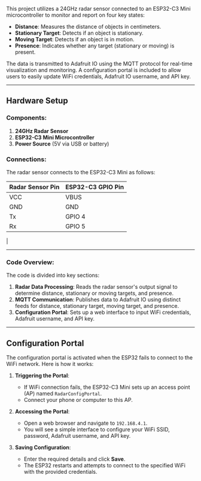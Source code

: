 
This project utilizes a 24GHz radar sensor connected to an ESP32-C3 Mini microcontroller to monitor and report on four key states:

- **Distance**: Measures the distance of objects in centimeters.
- **Stationary Target**: Detects if an object is stationary.
- **Moving Target**: Detects if an object is in motion.
- **Presence**: Indicates whether any target (stationary or moving) is present.

The data is transmitted to Adafruit IO using the MQTT protocol for real-time visualization and monitoring. A configuration portal is included to allow users to easily update WiFi credentials, Adafruit IO username, and API key.

---

## Hardware Setup

### Components:
1. **24GHz Radar Sensor**
2. **ESP32-C3 Mini Microcontroller**
3. **Power Source** (5V via USB or battery)

### Connections:
The radar sensor connects to the ESP32-C3 Mini as follows:

| Radar Sensor Pin | ESP32-C3 GPIO Pin |
|------------------|-------------------|
| VCC              | VBUS              |
| GND              | GND               |
| Tx               | GPIO 4            |
| Rx               | GPIO 5            |
|

---

### Code Overview:
The code is divided into key sections:
1. **Radar Data Processing**: Reads the radar sensor's output signal to determine distance, stationary or moving targets, and presence.
2. **MQTT Communication**: Publishes data to Adafruit IO using distinct feeds for distance, stationary target, moving target, and presence.
3. **Configuration Portal**: Sets up a web interface to input WiFi credentials, Adafruit username, and API key.

---

## Configuration Portal
The configuration portal is activated when the ESP32 fails to connect to the WiFi network. Here is how it works:

1. **Triggering the Portal**:
   - If WiFi connection fails, the ESP32-C3 Mini sets up an access point (AP) named `RadarConfigPortal`.
   - Connect your phone or computer to this AP.

2. **Accessing the Portal**:
   - Open a web browser and navigate to `192.168.4.1`.
   - You will see a simple interface to configure your WiFi SSID, password, Adafruit username, and API key.

3. **Saving Configuration**:
   - Enter the required details and click **Save**.
   - The ESP32 restarts and attempts to connect to the specified WiFi with the provided credentials.

